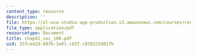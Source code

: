 ```yaml
---
content_type: resource
description: ''
file: https://ol-ocw-studio-app-production.s3.amazonaws.com/courses/res-6-001-continuum-electromechanics-spring-2009/35fce42d897b1e01cb57c839223d017b_chap02_sec_100.pdf
file_type: application/pdf
resourcetype: Document
title: chap02_sec_100.pdf
uid: 35fce42d-897b-1e01-cb57-c839223d017b
---
```

